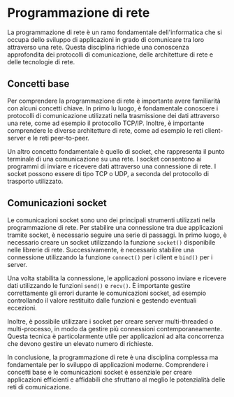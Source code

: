# Programmazione di rete

La programmazione di rete è un ramo fondamentale dell'informatica che si occupa dello sviluppo di applicazioni in grado di comunicare tra loro attraverso una rete. Questa disciplina richiede una conoscenza approfondita dei protocolli di comunicazione, delle architetture di rete e delle tecnologie di rete.

## Concetti base

Per comprendere la programmazione di rete è importante avere familiarità con alcuni concetti chiave. In primo lu luogo, è fondamentale conoscere i protocolli di comunicazione utilizzati nella trasmissione dei dati attraverso una rete, come ad esempio il protocollo TCP/IP. Inoltre, è importante comprendere le diverse architetture di rete, come ad esempio le reti client-server e le reti peer-to-peer.

Un altro concetto fondamentale è quello di socket, che rappresenta il punto terminale di una comunicazione su una rete. I socket consentono ai programmi di inviare e ricevere dati attraverso una connessione di rete. I socket possono essere di tipo TCP o UDP, a seconda del protocollo di trasporto utilizzato.

## Comunicazioni socket

Le comunicazioni socket sono uno dei principali strumenti utilizzati nella programmazione di rete. Per stabilire una connessione tra due applicazioni tramite socket, è necessario seguire una serie di passaggi. In primo luogo, è necessario creare un socket utilizzando la funzione `socket()` disponibile nelle librerie di rete. Successivamente, è necessario stabilire una connessione utilizzando la funzione `connect()` per i client e `bind()` per i server.

Una volta stabilita la connessione, le applicazioni possono inviare e ricevere dati utilizzando le funzioni `send()` e `recv()`. È importante gestire correttamente gli errori durante le comunicazioni socket, ad esempio controllando il valore restituito dalle funzioni e gestendo eventuali eccezioni.

Inoltre, è possibile utilizzare i socket per creare server multi-threaded o multi-processo, in modo da gestire più connessioni contemporaneamente. Questa tecnica è particolarmente utile per applicazioni ad alta concorrenza che devono gestire un elevato numero di richieste.

In conclusione, la programmazione di rete è una disciplina complessa ma fondamentale per lo sviluppo di applicazioni moderne. Comprendere i concetti base e le comunicazioni socket è essenziale per creare applicazioni efficienti e affidabili che sfruttano al meglio le potenzialità delle reti di comunicazione.